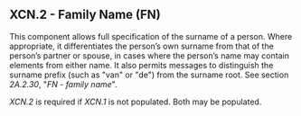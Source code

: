 ## XCN.2 - Family Name (FN)

This component allows full specification of the surname of a person. Where appropriate, it differentiates the person’s own surname from that of the person’s partner or spouse, in cases where the person’s name may contain elements from either name. It also permits messages to distinguish the surname prefix (such as "van" or "de") from the surname root. See section _2A.2.30_, "_FN - family name_".

_XCN.2_ is required if _XCN.1_ is not populated. Both may be populated.
